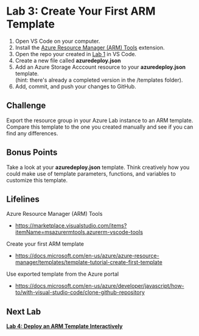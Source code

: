 # Lab 3: Create Your First ARM Template

1. Open VS Code on your computer.
2. Install the [Azure Resource Manager (ARM) Tools](https://marketplace.visualstudio.com/items?itemName=msazurermtools.azurerm-vscode-tools) extension.
3. Open the repo your created in [Lab 1](https://github.com/mikepfeiffer/azure-iac-bootcamp/tree/main/Lab%201) in VS Code.
4. Create a new file called **azuredeploy.json**
5. Add an Azure Storage Acccount resource to your **azuredeploy.json** template.<br>(hint: there's already a completed version in the /templates folder).
6. Add, commit, and push your changes to GitHub.


## Challenge

Export the resource group in your Azure Lab instance to an ARM template. Compare this template to the one you created manually and see if you can find any differences.

## Bonus Points

Take a look at your **azuredeploy.json** template. Think creatively how you could make use of template parameters, functions, and variables to customize this template. 

## Lifelines

Azure Resource Manager (ARM) Tools
* https://marketplace.visualstudio.com/items?itemName=msazurermtools.azurerm-vscode-tools

Create your first ARM template
* https://docs.microsoft.com/en-us/azure/azure-resource-manager/templates/template-tutorial-create-first-template

Use exported template from the Azure portal
* https://docs.microsoft.com/en-us/azure/developer/javascript/how-to/with-visual-studio-code/clone-github-repository

## Next Lab
**[Lab 4: Deploy an ARM Template Interactively](https://github.com/mikepfeiffer/azure-iac-bootcamp/tree/main/Lab%204)**